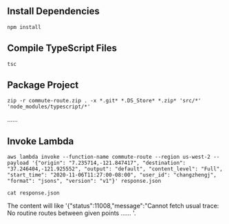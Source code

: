 ## Install Dependencies

```
npm install
```

## Compile TypeScript Files

```
tsc
```

## Package Project

```
zip -r commute-route.zip . -x *.git* *.DS_Store* *.zip* 'src/*' 'node_modules/typescript/*'
```

......

## Invoke Lambda 

```
aws lambda invoke --function-name commute-route --region us-west-2 --payload '{"origin": "7.235714,-121.847417", "destination": "37.246404,-121.925552", "output": "default", "content_level": "Full", "start_time": "2020-11-06T11:27:00-08:00", "user_id": "changzhengj", "format": "jsons", "version": "v1"}' response.json

cat response.json 
```
The content will like '{"status":11008,"message":"Cannot fetch usual trace: No routine routes between given points ...... '.